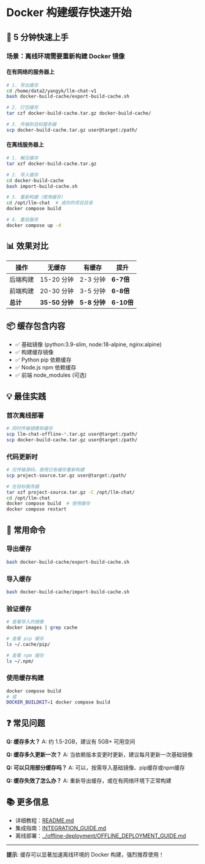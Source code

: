 # Docker 构建缓存快速开始

## 🚀 5 分钟快速上手

### 场景：离线环境需要重新构建 Docker 镜像

#### 在有网络的服务器上

```bash
# 1. 导出缓存
cd /home/data2/yangyk/llm-chat-v1
bash docker-build-cache/export-build-cache.sh

# 2. 打包缓存
tar czf docker-build-cache.tar.gz docker-build-cache/

# 3. 传输到目标服务器
scp docker-build-cache.tar.gz user@target:/path/
```

#### 在离线服务器上

```bash
# 1. 解压缓存
tar xzf docker-build-cache.tar.gz

# 2. 导入缓存
cd docker-build-cache
bash import-build-cache.sh

# 3. 重新构建（使用缓存）
cd /opt/llm-chat  # 或你的项目目录
docker compose build

# 4. 重启服务
docker compose up -d
```

## 📊 效果对比

| 操作 | 无缓存 | 有缓存 | 提升 |
|------|--------|--------|------|
| 后端构建 | 15-20 分钟 | 2-3 分钟 | **6-7倍** |
| 前端构建 | 20-30 分钟 | 3-5 分钟 | **6-8倍** |
| **总计** | **35-50 分钟** | **5-8 分钟** | **6-10倍** |

## 📦 缓存包含内容

- ✅ 基础镜像 (python:3.9-slim, node:18-alpine, nginx:alpine)
- ✅ 构建缓存镜像
- ✅ Python pip 依赖缓存
- ✅ Node.js npm 依赖缓存
- ✅ 前端 node_modules (可选)

## 💡 最佳实践

### 首次离线部署
```bash
# 同时传输镜像和缓存
scp llm-chat-offline-*.tar.gz user@target:/path/
scp docker-build-cache.tar.gz user@target:/path/
```

### 代码更新时
```bash
# 仅传输源码，使用已有缓存重新构建
scp project-source.tar.gz user@target:/path/

# 在目标服务器
tar xzf project-source.tar.gz -C /opt/llm-chat/
cd /opt/llm-chat
docker compose build  # 使用缓存
docker compose restart
```

## 🔧 常用命令

### 导出缓存
```bash
bash docker-build-cache/export-build-cache.sh
```

### 导入缓存
```bash
bash docker-build-cache/import-build-cache.sh
```

### 验证缓存
```bash
# 查看导入的镜像
docker images | grep cache

# 查看 pip 缓存
ls ~/.cache/pip/

# 查看 npm 缓存
ls ~/.npm/
```

### 使用缓存构建
```bash
docker compose build
# 或
DOCKER_BUILDKIT=1 docker compose build
```

## ❓ 常见问题

**Q: 缓存多大？**
A: 约 1.5-2GB，建议有 5GB+ 可用空间

**Q: 缓存多久更新一次？**
A: 当依赖版本变更时更新，建议每月更新一次基础镜像

**Q: 可以只用部分缓存吗？**
A: 可以，按需导入基础镜像、pip缓存或npm缓存

**Q: 缓存失效了怎么办？**
A: 重新导出缓存，或在有网络环境下正常构建

## 📚 更多信息

- 详细教程：[README.md](README.md)
- 集成指南：[INTEGRATION_GUIDE.md](INTEGRATION_GUIDE.md)
- 离线部署：[../offline-deployment/OFFLINE_DEPLOYMENT_GUIDE.md](../offline-deployment/OFFLINE_DEPLOYMENT_GUIDE.md)

---

**提示**: 缓存可以显著加速离线环境的 Docker 构建，强烈推荐使用！
